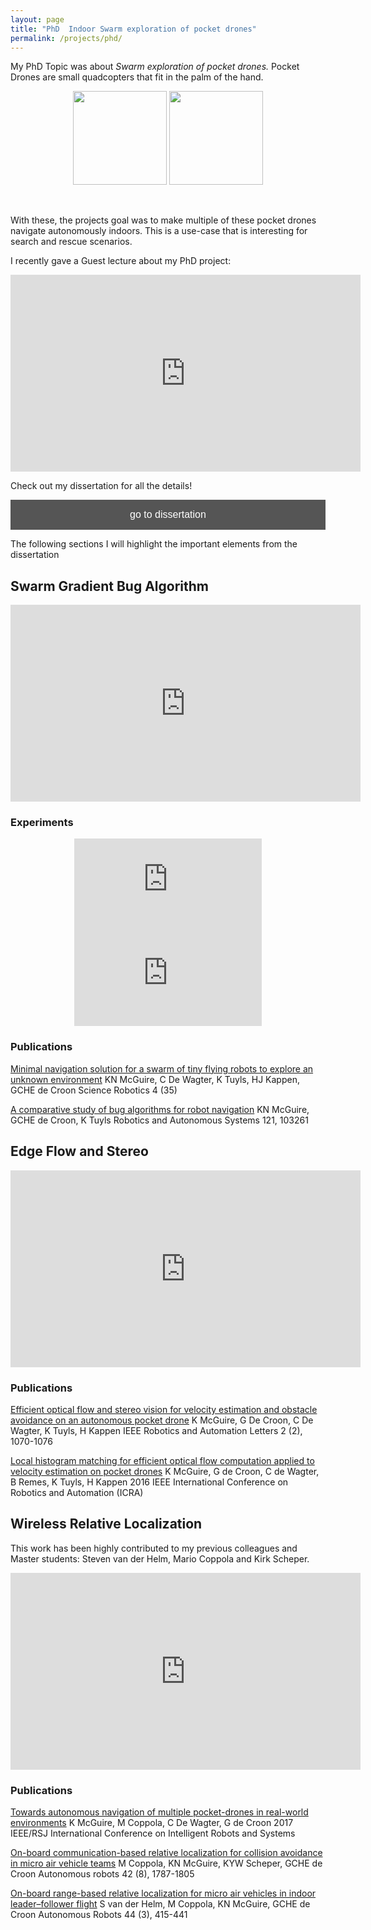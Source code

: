 ```yaml
---
layout: page
title: "PhD  Indoor Swarm exploration of pocket drones"
permalink: /projects/phd/
---
```


<script data-goatcounter="https://knmcguire.goatcounter.com/count"
async src="//gc.zgo.at/count.js"></script>

My PhD Topic was about *Swarm exploration of pocket drones.* Pocket Drones are small quadcopters that fit in the palm of the hand.
<center>

<img src="/images/origami_drone.png" height="150"  />    <img src="/images/search_rescue.png"  height="150"  />


</center>
 <br/>

With these, the projects goal was to make multiple of these pocket drones navigate autonomously indoors. This is a use-case that is interesting for search and rescue scenarios.

I recently gave a Guest lecture about my PhD project:

<center>

<iframe width="560" height="315" src="https://www.youtube.com/embed/g8320lmAbu4" title="YouTube video player" frameborder="0" allow="accelerometer; autoplay; clipboard-write; encrypted-media; gyroscope; picture-in-picture" allowfullscreen></iframe>
</center>

Check out my dissertation for all the details!
 <br/>

<a href="https://repository.tudelft.nl/islandora/object/uuid:48ed7edc-934e-4dfc-b35c-fe04d55caee1?collection=research"><button style="background-color: #555555;
        border: none;
        color: white;
        padding: 15px 32px;
        text-align: center;
        text-decoration: none;
        display: inline-block;
        font-size: 16px;
        width: 100%; 
        cursor: pointer">go to dissertation</button></a>


The following sections I will highlight the important elements from the dissertation


## Swarm Gradient Bug Algorithm
<center>

<iframe width="560" height="315" src="https://www.youtube.com/embed/IgMKiIEbfN8?list=PLGc4DU2LvhJlflD5bSEy4Pl5pPHp3_Lve" title="YouTube video player" frameborder="0" allow="accelerometer; autoplay; clipboard-write; encrypted-media; gyroscope; picture-in-picture" allowfullscreen></iframe>
</center>

### Experiments
<center>

<iframe width="300"  src="https://www.youtube.com/embed/I67yArTYQmw?list=PLGc4DU2LvhJlflD5bSEy4Pl5pPHp3_Lve" title="YouTube video player" frameborder="0" allow="accelerometer; autoplay; clipboard-write; encrypted-media; gyroscope; picture-in-picture" allowfullscreen></iframe>     <iframe width="300" src="https://www.youtube.com/embed/jU4wsxwM1No?list=PLGc4DU2LvhJlflD5bSEy4Pl5pPHp3_Lve" title="YouTube video player" frameborder="0" allow="accelerometer; autoplay; clipboard-write; encrypted-media; gyroscope; picture-in-picture" allowfullscreen></iframe>
</center>

### Publications
[Minimal navigation solution for a swarm of tiny flying robots to explore an unknown environment](https://robotics.sciencemag.org/content/4/35/eaaw9710)
KN McGuire, C De Wagter, K Tuyls, HJ Kappen, GCHE de Croon
Science Robotics 4 (35) 

[A comparative study of bug algorithms for robot navigation](https://www.sciencedirect.com/science/article/abs/pii/S0921889018306687)
KN McGuire, GCHE de Croon, K Tuyls
Robotics and Autonomous Systems 121, 103261


## Edge Flow and Stereo

<center>

<iframe width="560" height="315" src="https://www.youtube.com/embed/yX3RoUi9D-g?list=PLGc4DU2LvhJlflD5bSEy4Pl5pPHp3_Lve" title="YouTube video player" frameborder="0" allow="accelerometer; autoplay; clipboard-write; encrypted-media; gyroscope; picture-in-picture" allowfullscreen></iframe>
</center>

### Publications

[Efficient optical flow and stereo vision for velocity estimation and obstacle avoidance on an autonomous pocket drone](https://ieeexplore.ieee.org/abstract/document/7833065)
K McGuire, G De Croon, C De Wagter, K Tuyls, H Kappen
IEEE Robotics and Automation Letters 2 (2), 1070-1076

[Local histogram matching for efficient optical flow computation applied to velocity estimation on pocket drones](https://ieeexplore.ieee.org/abstract/document/7487496)
K McGuire, G de Croon, C de Wagter, B Remes, K Tuyls, H Kappen
2016 IEEE International Conference on Robotics and Automation (ICRA)

## Wireless Relative Localization

This work has been highly contributed to my previous colleagues and Master students: Steven van der Helm, Mario Coppola and Kirk Scheper.

<center>
<iframe width="560" height="315"  src="https://www.youtube.com/embed/5VL79_uuxes?list=PLGc4DU2LvhJlflD5bSEy4Pl5pPHp3_Lve" title="YouTube video player" frameborder="0" allow="accelerometer; autoplay; clipboard-write; encrypted-media; gyroscope; picture-in-picture" allowfullscreen></iframe>
</center>

### Publications

[Towards autonomous navigation of multiple pocket-drones in real-world environments](https://ieeexplore.ieee.org/abstract/document/8202164)
K McGuire, M Coppola, C De Wagter, G de Croon
2017 IEEE/RSJ International Conference on Intelligent Robots and Systems

[On-board communication-based relative localization for collision avoidance in micro air vehicle teams](https://link.springer.com/article/10.1007/s10514-018-9760-3)
M Coppola, KN McGuire, KYW Scheper, GCHE de Croon
Autonomous robots 42 (8), 1787-1805

[On-board range-based relative localization for micro air vehicles in indoor leader–follower flight](https://link.springer.com/article/10.1007/s10514-019-09843-6)
S van der Helm, M Coppola, KN McGuire, GCHE de Croon
Autonomous Robots 44 (3), 415-441